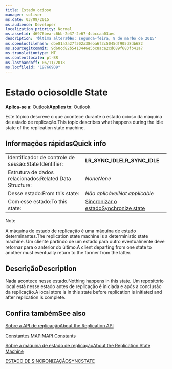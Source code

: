 ```yaml
---
title: Estado ocioso
manager: soliver
ms.date: 03/09/2015
ms.audience: Developer
localization_priority: Normal
ms.assetid: 46976bea-c6bb-2e37-2e67-4cbccaa03aec
description: '�ltima altera��o: segunda-feira, 9 de mar�o de 2015'
ms.openlocfilehash: dbe81a2a27f302a38eba6f3c5045df905d8db682
ms.sourcegitcommit: 9d60cd82b5413446e5bc8ace2cd689f683fb41a7
ms.translationtype: MT
ms.contentlocale: pt-BR
ms.lasthandoff: 06/11/2018
ms.locfileid: "19766909"
---
```

# <a name="idle-state"></a><span data-ttu-id="f9473-103">Estado ocioso</span><span class="sxs-lookup"><span data-stu-id="f9473-103">Idle State</span></span>

  
  
<span data-ttu-id="f9473-104">**Aplica-se a**: Outlook</span><span class="sxs-lookup"><span data-stu-id="f9473-104">**Applies to**: Outlook</span></span> 
  
 <span data-ttu-id="f9473-105">Este tópico descreve o que acontece durante o estado ocioso da máquina de estado de replicação.</span><span class="sxs-lookup"><span data-stu-id="f9473-105">This topic describes what happens during the idle state of the replication state machine.</span></span> 
  
## <a name="quick-info"></a><span data-ttu-id="f9473-106">Informações rápidas</span><span class="sxs-lookup"><span data-stu-id="f9473-106">Quick info</span></span>

|||
|:-----|:-----|
|<span data-ttu-id="f9473-107">Identificador de controle de sessão:</span><span class="sxs-lookup"><span data-stu-id="f9473-107">State Identifier:</span></span>  <br/> |<span data-ttu-id="f9473-108">**LR_SYNC_IDLE**</span><span class="sxs-lookup"><span data-stu-id="f9473-108">**LR_SYNC_IDLE**</span></span> <br/> |
|<span data-ttu-id="f9473-109">Estrutura de dados relacionados:</span><span class="sxs-lookup"><span data-stu-id="f9473-109">Related Data Structure:</span></span>  <br/> | <span data-ttu-id="f9473-110">*None*</span><span class="sxs-lookup"><span data-stu-id="f9473-110">*None*</span></span>  <br/> |
|<span data-ttu-id="f9473-111">Desse estado:</span><span class="sxs-lookup"><span data-stu-id="f9473-111">From this state:</span></span>  <br/> | <span data-ttu-id="f9473-112">*Não aplicável*</span><span class="sxs-lookup"><span data-stu-id="f9473-112">*Not applicable*</span></span>  <br/> |
|<span data-ttu-id="f9473-113">Com esse estado:</span><span class="sxs-lookup"><span data-stu-id="f9473-113">To this state:</span></span>  <br/> |[<span data-ttu-id="f9473-114">Sincronizar o estado</span><span class="sxs-lookup"><span data-stu-id="f9473-114">Synchronize state</span></span>](synchronize-state.md) <br/> |
   
> [!NOTE]
> <span data-ttu-id="f9473-115">A máquina de estado de replicação é uma máquina de estado determinantes.</span><span class="sxs-lookup"><span data-stu-id="f9473-115">The replication state machine is a deterministic state machine.</span></span> <span data-ttu-id="f9473-116">Um cliente partindo de um estado para outro eventualmente deve retornar para o anterior do último.</span><span class="sxs-lookup"><span data-stu-id="f9473-116">A client departing from one state to another must eventually return to the former from the latter.</span></span> 
  
## <a name="description"></a><span data-ttu-id="f9473-117">Descrição</span><span class="sxs-lookup"><span data-stu-id="f9473-117">Description</span></span>

<span data-ttu-id="f9473-118">Nada acontece nesse estado.</span><span class="sxs-lookup"><span data-stu-id="f9473-118">Nothing happens in this state.</span></span> <span data-ttu-id="f9473-119">Um repositório local está nesse estado antes de replicação é iniciada e após a conclusão da replicação.</span><span class="sxs-lookup"><span data-stu-id="f9473-119">A local store is in this state before replication is initiated and after replication is complete.</span></span>
  
## <a name="see-also"></a><span data-ttu-id="f9473-120">Confira também</span><span class="sxs-lookup"><span data-stu-id="f9473-120">See also</span></span>



[<span data-ttu-id="f9473-121">Sobre a API de replicação</span><span class="sxs-lookup"><span data-stu-id="f9473-121">About the Replication API</span></span>](about-the-replication-api.md)
  
[<span data-ttu-id="f9473-122">Constantes MAPI</span><span class="sxs-lookup"><span data-stu-id="f9473-122">MAPI Constants</span></span>](mapi-constants.md)
  
[<span data-ttu-id="f9473-123">Sobre a máquina de estado de replicação</span><span class="sxs-lookup"><span data-stu-id="f9473-123">About the Replication State Machine</span></span>](about-the-replication-state-machine.md)
  
[<span data-ttu-id="f9473-124">ESTADO DE SINCRONIZAÇÃO</span><span class="sxs-lookup"><span data-stu-id="f9473-124">SYNCSTATE</span></span>](syncstate.md)

